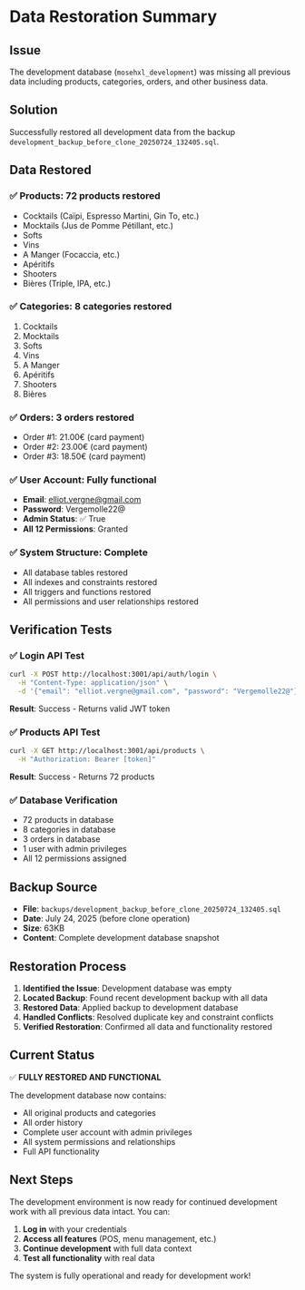 # Data Restoration Summary

## Issue
The development database (`mosehxl_development`) was missing all previous data including products, categories, orders, and other business data.

## Solution
Successfully restored all development data from the backup `development_backup_before_clone_20250724_132405.sql`.

## Data Restored

### ✅ **Products**: 72 products restored
- Cocktails (Caïpi, Espresso Martini, Gin To, etc.)
- Mocktails (Jus de Pomme Pétillant, etc.)
- Softs
- Vins
- A Manger (Focaccia, etc.)
- Apéritifs
- Shooters
- Bières (Triple, IPA, etc.)

### ✅ **Categories**: 8 categories restored
1. Cocktails
2. Mocktails
3. Softs
4. Vins
5. A Manger
6. Apéritifs
7. Shooters
8. Bières

### ✅ **Orders**: 3 orders restored
- Order #1: 21.00€ (card payment)
- Order #2: 23.00€ (card payment)
- Order #3: 18.50€ (card payment)

### ✅ **User Account**: Fully functional
- **Email**: elliot.vergne@gmail.com
- **Password**: Vergemolle22@
- **Admin Status**: ✅ True
- **All 12 Permissions**: Granted

### ✅ **System Structure**: Complete
- All database tables restored
- All indexes and constraints restored
- All triggers and functions restored
- All permissions and user relationships restored

## Verification Tests

### ✅ **Login API Test**
```bash
curl -X POST http://localhost:3001/api/auth/login \
  -H "Content-Type: application/json" \
  -d '{"email": "elliot.vergne@gmail.com", "password": "Vergemolle22@"}'
```
**Result**: Success - Returns valid JWT token

### ✅ **Products API Test**
```bash
curl -X GET http://localhost:3001/api/products \
  -H "Authorization: Bearer [token]"
```
**Result**: Success - Returns 72 products

### ✅ **Database Verification**
- 72 products in database
- 8 categories in database
- 3 orders in database
- 1 user with admin privileges
- All 12 permissions assigned

## Backup Source
- **File**: `backups/development_backup_before_clone_20250724_132405.sql`
- **Date**: July 24, 2025 (before clone operation)
- **Size**: 63KB
- **Content**: Complete development database snapshot

## Restoration Process
1. **Identified the Issue**: Development database was empty
2. **Located Backup**: Found recent development backup with all data
3. **Restored Data**: Applied backup to development database
4. **Handled Conflicts**: Resolved duplicate key and constraint conflicts
5. **Verified Restoration**: Confirmed all data and functionality restored

## Current Status
✅ **FULLY RESTORED AND FUNCTIONAL**

The development database now contains:
- All original products and categories
- All order history
- Complete user account with admin privileges
- All system permissions and relationships
- Full API functionality

## Next Steps
The development environment is now ready for continued development work with all previous data intact. You can:

1. **Log in** with your credentials
2. **Access all features** (POS, menu management, etc.)
3. **Continue development** with full data context
4. **Test all functionality** with real data

The system is fully operational and ready for development work! 